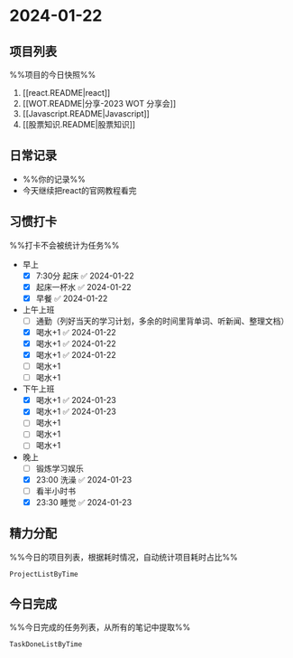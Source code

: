 # 2024-01-22

## 项目列表
%%项目的今日快照%%
1. [[react.README|react]]
2. [[WOT.README|分享-2023 WOT 分享会]]
3. [[Javascript.README|Javascript]]
4. [[股票知识.README|股票知识]]

## 日常记录
- %%你的记录%%
- 今天继续把react的官网教程看完

## 习惯打卡
%%打卡不会被统计为任务%%
- 早上
	- [x] 7:30分 起床 ✅ 2024-01-22
	- [x] 起床一杯水 ✅ 2024-01-22
	- [x] 早餐 ✅ 2024-01-22
- 上午上班
	- [ ] 通勤（列好当天的学习计划，多余的时间里背单词、听新闻、整理文档）
	- [x] 喝水+1 ✅ 2024-01-22
	- [x] 喝水+1 ✅ 2024-01-22
	- [x] 喝水+1 ✅ 2024-01-22
	- [ ] 喝水+1
	- [ ] 喝水+1
- 下午上班
	- [x] 喝水+1 ✅ 2024-01-23
	- [x] 喝水+1 ✅ 2024-01-23
	- [ ] 喝水+1
	- [ ] 喝水+1
	- [ ] 喝水+1
-  晚上
	- [ ] 锻炼学习娱乐
	- [x] 23:00 洗澡 ✅ 2024-01-23
	- [ ] 看半小时书
	- [x] 23:30 睡觉 ✅ 2024-01-23

## 精力分配
%%今日的项目列表，根据耗时情况，自动统计项目耗时占比%%
```PeriodicPARA
ProjectListByTime
```

## 今日完成
%%今日完成的任务列表，从所有的笔记中提取%%
```PeriodicPARA
TaskDoneListByTime
```
